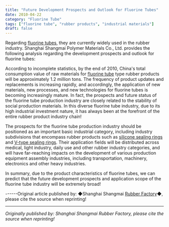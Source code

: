 ```yaml
---
title: "Future Development Prospects and Outlook for Fluorine Tubes"
date: 2010-04-22
category: "Fluorine Tube"
tags: ["fluorine tube", "rubber products", "industrial materials"]
draft: false
---
```


Regarding [fluorine tubes](http://www.smpolymer.com/fujiaoguan/), they are currently widely used in the rubber industry. Shanghai Shangmai Polymer Materials Co., Ltd. provides the following analysis regarding the development prospects and outlook for fluorine tubes:

According to incomplete statistics, by the end of 2010, China's total consumption value of raw materials for [fluorine tube](http://www.smpolymer.com/fujiaoguan/) type rubber products will be approximately 1.2 million tons. The frequency of product updates and replacements is increasing rapidly, and accordingly, the application of new materials, new processes, and new technologies for fluorine tubes is becoming increasingly mature. In fact, the prospects and future status of the fluorine tube production industry are closely related to the stability of social production materials. In this diverse fluorine tube industry, due to its high industrial investment nature, it has always been at the forefront of the entire rubber product industry chain!

The prospects for the fluorine tube production industry should be positioned as an important basic industrial category, including industry subdivisions that encompass rubber products such as [silicone sealing rings](http://www.smpolymer.com/) and [V-type sealing rings](http://www.smpolymer.com/). Their application fields will be distributed across medical, light industry, daily use and other rubber industry categories, and will have far-reaching impacts on the development of various production equipment assembly industries, including transportation, machinery, electronics and other heavy industries.

In summary, due to the product characteristics of fluorine tubes, we can predict that the future development prospects and application scope of the fluorine tube industry will be extremely broad!

------Original article published by: ◆Shanghai Shangmai [Rubber Factory](http://www.smpolymer.com/)◆, please cite the source when reprinting!

---

*Originally published by: Shanghai Shangmai Rubber Factory, please cite the source when reprinting!*